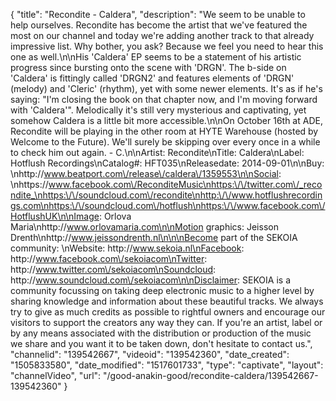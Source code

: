 {
    "title": "Recondite - Caldera",
    "description": "We seem to be unable to help ourselves. Recondite has become the artist that we've featured the most on our channel and today we're adding another track to that already impressive list. Why bother, you ask? Because we feel you need to hear this one as well.\n\nHis 'Caldera' EP seems to be a statement of his artistic progress since bursting onto the scene with 'DRGN'. The b-side on 'Caldera' is fittingly called 'DRGN2' and features elements of 'DRGN' (melody) and 'Cleric' (rhythm), yet with some newer elements. It's as if he's saying: \"I'm closing the book on that chapter now, and I'm moving forward with 'Caldera'\". Melodically it's still very mysterious and captivating, yet somehow Caldera is a little bit more accessible.\n\nOn October 16th at ADE, Recondite will be playing in the other room at HYTE Warehouse (hosted by Welcome to the Future). We'll surely be skipping over every once in a while to check him out again. - C.\n\nArtist: Recondite\nTitle: Caldera\nLabel: Hotflush Recordings\nCatalog#: HFT035\nReleasedate: 2014-09-01\n\nBuy: \nhttp:\/\/www.beatport.com\/release\/caldera\/1359553\n\nSocial: \nhttps:\/\/www.facebook.com\/ReconditeMusic\nhttps:\/\/twitter.com\/_recondite_\nhttps:\/\/soundcloud.com\/recondite\nhttp:\/\/www.hotflushrecordings.com\nhttps:\/\/soundcloud.com\/hotflush\nhttps:\/\/www.facebook.com\/HotflushUK\n\nImage: Orlova Maria\nhttp:\/\/www.orlovamaria.com\n\nMotion graphics: Jeisson Drenth\nhttp:\/\/www.jeissondrenth.nl\n\n\nBecome part of the SEKOIA community: \nWebsite: http:\/\/www.sekoia.nl\nFacebook: http:\/\/www.facebook.com\/sekoiacom\nTwitter: http:\/\/www.twitter.com\/sekoiacom\nSoundcloud: http:\/\/www.soundcloud.com\/sekoiacom\n\nDisclaimer: SEKOIA is a community focussing on taking deep electronic music to a higher level by sharing knowledge and information about these beautiful tracks. We always try to give as much credits as possible to rightful owners and encourage our visitors to support the creators any way they can. If you're an artist, label or by any means associated with the distribution or production of the music we share and you want it to be taken down, don't hesitate to contact us.",
    "channelid": "139542667",
    "videoid": "139542360",
    "date_created": "1505833580",
    "date_modified": "1517601733",
    "type": "captivate",
    "layout": "channelVideo",
    "url": "\/good-anakin-good\/recondite-caldera\/139542667-139542360"
}